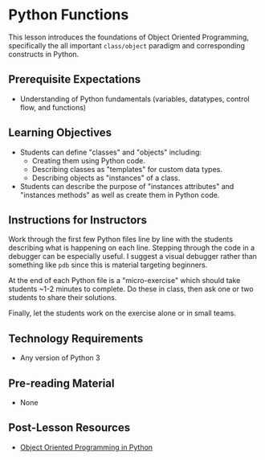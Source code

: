 # Python Functions

This lesson introduces the foundations of Object Oriented Programming, specifically the all important `class/object` paradigm and corresponding constructs in Python.

## Prerequisite Expectations

* Understanding of Python fundamentals (variables, datatypes, control flow, and functions)

## Learning Objectives

* Students can define "classes" and "objects" including:
    * Creating them using Python code.
    * Describing classes as "templates" for custom data types.
    * Describing objects as "instances" of a class.
* Students can describe the purpose of "instances attributes" and "instances methods" as well as create them in Python code.

## Instructions for Instructors

Work through the first few Python files line by line with the students describing what is happening on each line. Stepping through the code in a debugger can be especially useful. I suggest a visual debugger rather than something like `pdb` since this is material targeting beginners.

At the end of each Python file is a "micro-exercise" which should take students ~1-2 minutes to complete. Do these in class, then ask one or two students to share their solutions.

Finally, let the students work on the exercise alone or in small teams.

## Technology Requirements

* Any version of Python 3

## Pre-reading Material

* None

## Post-Lesson Resources

* [Object Oriented Programming in Python](https://realpython.com/python3-object-oriented-programming/)